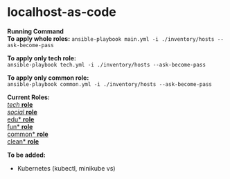 # localhost-as-code

**Running Command**  
**To apply whole roles:** 
`ansible-playbook main.yml -i ./inventory/hosts --ask-become-pass`  

**To apply only tech role:**  
`ansible-playbook tech.yml -i ./inventory/hosts --ask-become-pass`  

**To apply only common role:**  
`ansible-playbook common.yml -i ./inventory/hosts --ask-become-pass`  

**Current Roles:**  
[*tech* **role**](https://github.com/serhhatsari/localhost-as-code/tree/master/roles/tech)   
[*social* **role**](https://github.com/serhhatsari/localhost-as-code/tree/master/roles/social)    
[edu* **role**](https://github.com/serhhatsari/localhost-as-code/tree/master/roles/edu)  
[fun* **role**](https://github.com/serhhatsari/localhost-as-code/tree/master/roles/fun)  
[common* **role**](https://github.com/serhhatsari/localhost-as-code/tree/master/roles/common)   
[clean* **role**](https://github.com/serhhatsari/localhost-as-code/tree/master/roles/clean)   

**To be added:**    
- Kubernetes (kubectl, minikube vs)   